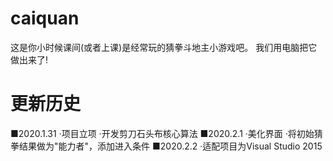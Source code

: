 # caiquan

这是你小时候课间(或者上课)是经常玩的猜拳斗地主小游戏吧。
我们用电脑把它做出来了!

# 更新历史

■2020.1.31 
·项目立项
·开发剪刀石头布核心算法
■2020.2.1 
·美化界面
·将初始猜拳结果做为"能力者"，添加进入条件
■2020.2.2
·适配项目为Visual Studio 2015

